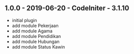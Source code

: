 ## 1.0.0 - 2019-06-20 - CodeIniter - 3.1.10
* initial plugin
* add module Pekerjaan
* add module Agama
* add module Pendidikan
* add module Hubungan
* add module Status Kawin